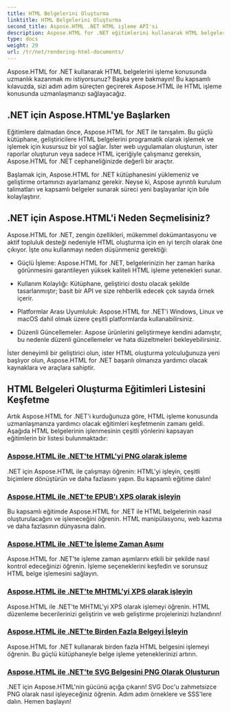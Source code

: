 ```yaml
---
title: HTML Belgelerini Oluşturma
linktitle: HTML Belgelerini Oluşturma
second_title: Aspose.HTML .NET HTML işleme API'si
description: Aspose.HTML for .NET eğitimlerini kullanarak HTML belgelerini kolayca nasıl oluşturacağınızı öğrenin. HTML oluşturmada ustalaşmak için kapsamlı bir eğitim listesi keşfedin.
type: docs
weight: 29
url: /tr/net/rendering-html-documents/
---
```


Aspose.HTML for .NET kullanarak HTML belgelerini işleme konusunda uzmanlık kazanmak mı istiyorsunuz? Başka yere bakmayın! Bu kapsamlı kılavuzda, sizi adım adım süreçten geçirerek Aspose.HTML ile HTML işleme konusunda uzmanlaşmanızı sağlayacağız.

## .NET için Aspose.HTML'ye Başlarken

Eğitimlere dalmadan önce, Aspose.HTML for .NET ile tanışalım. Bu güçlü kütüphane, geliştiricilere HTML belgelerini programatik olarak işlemek ve işlemek için kusursuz bir yol sağlar. İster web uygulamaları oluşturun, ister raporlar oluşturun veya sadece HTML içeriğiyle çalışmanız gereksin, Aspose.HTML for .NET cephaneliğinizde değerli bir araçtır.

Başlamak için, Aspose.HTML for .NET kütüphanesini yüklemeniz ve geliştirme ortamınızı ayarlamanız gerekir. Neyse ki, Aspose ayrıntılı kurulum talimatları ve kapsamlı belgeler sunarak süreci yeni başlayanlar için bile kolaylaştırır.

## .NET için Aspose.HTML'i Neden Seçmelisiniz?

Aspose.HTML for .NET, zengin özellikleri, mükemmel dokümantasyonu ve aktif topluluk desteği nedeniyle HTML oluşturma için en iyi tercih olarak öne çıkıyor. İşte onu kullanmayı neden düşünmeniz gerektiği:

- Güçlü İşleme: Aspose.HTML for .NET, belgelerinizin her zaman harika görünmesini garantileyen yüksek kaliteli HTML işleme yetenekleri sunar.

- Kullanım Kolaylığı: Kütüphane, geliştirici dostu olacak şekilde tasarlanmıştır; basit bir API ve size rehberlik edecek çok sayıda örnek içerir.

- Platformlar Arası Uyumluluk: Aspose.HTML for .NET'i Windows, Linux ve macOS dahil olmak üzere çeşitli platformlarda kullanabilirsiniz.

- Düzenli Güncellemeler: Aspose ürünlerini geliştirmeye kendini adamıştır, bu nedenle düzenli güncellemeler ve hata düzeltmeleri bekleyebilirsiniz.

İster deneyimli bir geliştirici olun, ister HTML oluşturma yolculuğunuza yeni başlıyor olun, Aspose.HTML for .NET başarılı olmanıza yardımcı olacak kaynaklara ve araçlara sahiptir.

## HTML Belgeleri Oluşturma Eğitimleri Listesini Keşfetme

Artık Aspose.HTML for .NET'i kurduğunuza göre, HTML işleme konusunda uzmanlaşmanıza yardımcı olacak eğitimleri keşfetmenin zamanı geldi. Aşağıda HTML belgelerinin işlenmesinin çeşitli yönlerini kapsayan eğitimlerin bir listesi bulunmaktadır:

### [Aspose.HTML ile .NET'te HTML'yi PNG olarak işleme](./render-html-as-png/)
.NET için Aspose.HTML ile çalışmayı öğrenin: HTML'yi işleyin, çeşitli biçimlere dönüştürün ve daha fazlasını yapın. Bu kapsamlı eğitime dalın!
### [Aspose.HTML ile .NET'te EPUB'ı XPS olarak işleyin](./render-epub-as-xps/)
Bu kapsamlı eğitimde Aspose.HTML for .NET ile HTML belgelerinin nasıl oluşturulacağını ve işleneceğini öğrenin. HTML manipülasyonu, web kazıma ve daha fazlasının dünyasına dalın.
### [Aspose.HTML ile .NET'te İşleme Zaman Aşımı](./rendering-timeout/)
Aspose.HTML for .NET'te işleme zaman aşımlarını etkili bir şekilde nasıl kontrol edeceğinizi öğrenin. İşleme seçeneklerini keşfedin ve sorunsuz HTML belge işlemesini sağlayın.
### [Aspose.HTML ile .NET'te MHTML'yi XPS olarak işleyin](./render-mhtml-as-xps/)
 Aspose.HTML ile .NET'te MHTML'yi XPS olarak işlemeyi öğrenin. HTML düzenleme becerilerinizi geliştirin ve web geliştirme projelerinizi hızlandırın!
### [Aspose.HTML ile .NET'te Birden Fazla Belgeyi İşleyin](./render-multiple-documents/)
Aspose.HTML for .NET kullanarak birden fazla HTML belgesini işlemeyi öğrenin. Bu güçlü kütüphaneyle belge işleme yeteneklerinizi artırın.
### [Aspose.HTML ile .NET'te SVG Belgesini PNG Olarak Oluşturun](./render-svg-doc-as-png/)
.NET için Aspose.HTML'nin gücünü açığa çıkarın! SVG Doc'u zahmetsizce PNG olarak nasıl işleyeceğiniz öğrenin. Adım adım örneklere ve SSS'lere dalın. Hemen başlayın!